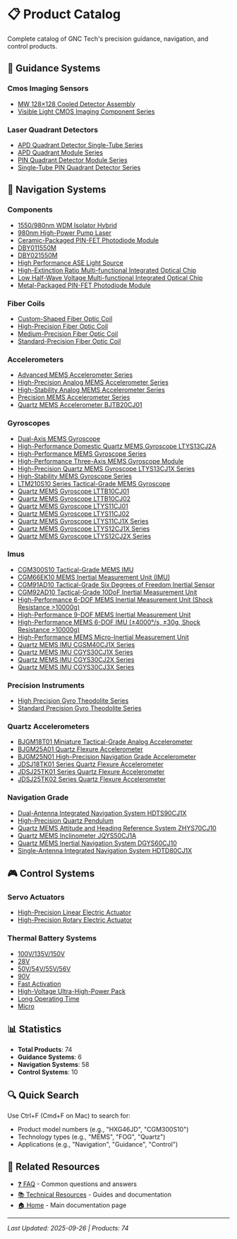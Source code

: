 # 📋 Product Catalog

Complete catalog of GNC Tech's precision guidance, navigation, and control products.

## 🎯 Guidance Systems

### Cmos Imaging Sensors

- [MW 128×128 Cooled Detector Assembly](guidance-systems/cmos-imaging-sensors/cooled-detector-assembly-mlz128ys.md)
- [Visible Light CMOS Imaging Component Series](guidance-systems/cmos-imaging-sensors/cmos-imager-visible-light-gjkssjq.md)

### Laser Quadrant Detectors

- [APD Quadrant Detector Single-Tube Series](guidance-systems/laser-quadrant-detectors/apd-quadrant-detector-zqxxsdrss.md)
- [APD Quadrant Module Series](guidance-systems/laser-quadrant-detectors/apd-quadrant-module-zqxxsmrss.md)
- [PIN Quadrant Detector Module Series](guidance-systems/laser-quadrant-detectors/pin-quadrant-detector-module-zqxxszmss.md)
- [Single-Tube PIN Quadrant Detector Series](guidance-systems/laser-quadrant-detectors/pin-quadrant-detector-zqxxsgdss.md)

## 🧭 Navigation Systems

### Components

- [1550/980nm WDM Isolator Hybrid](navigation-systems/fiber-optic-gyroscopes/components/wdm-isolator-hybrid-yffb1550h980.md)
- [980nm High-Power Pump Laser](navigation-systems/fiber-optic-gyroscopes/components/pump-laser-980nm-gjp980fy10.md)
- [Ceramic-Packaged PIN-FET Photodiode Module](navigation-systems/fiber-optic-gyroscopes/components/pin-fet-photodiode-module-gje45c.md)
- [DBY011550M](navigation-systems/fiber-optic-gyroscopes/components/mioc-dby01.md)
- [DBY021550M](navigation-systems/fiber-optic-gyroscopes/components/mioc-dby02.md)
- [High Performance ASE Light Source](navigation-systems/fiber-optic-gyroscopes/components/ase-light-source-ygfz15gb.md)
- [High-Extinction Ratio Multi-functional Integrated Optical Chip](navigation-systems/fiber-optic-gyroscopes/components/mioc-dby03.md)
- [Low Half-Wave Voltage Multi-functional Integrated Optical Chip](navigation-systems/fiber-optic-gyroscopes/components/mioc-dby04.md)
- [Metal-Packaged PIN-FET Photodiode Module](navigation-systems/fiber-optic-gyroscopes/components/pin-fet-photodiode-module-gje45j.md)

### Fiber Coils

- [Custom-Shaped Fiber Optic Coil](navigation-systems/fiber-optic-gyroscopes/fiber-coils/fiber-coil-custom-hxg46xy.md)
- [High-Precision Fiber Optic Coil](navigation-systems/fiber-optic-gyroscopes/fiber-coils/fiber-coil-hxg46jg.md)
- [Medium-Precision Fiber Optic Coil](navigation-systems/fiber-optic-gyroscopes/fiber-coils/fiber-coil-hxg46jz.md)
- [Standard-Precision Fiber Optic Coil](navigation-systems/fiber-optic-gyroscopes/fiber-coils/fiber-coil-hxg46jd.md)

### Accelerometers

- [Advanced MEMS Accelerometer Series](navigation-systems/mems-inertial-devices/accelerometers/mems-accelerometer-advanced-dg089-090.md)
- [High-Precision Analog MEMS Accelerometer Series](navigation-systems/mems-inertial-devices/accelerometers/mems-accelerometer-high-precision-dg068-070.md)
- [High-Stability Analog MEMS Accelerometer Series](navigation-systems/mems-inertial-devices/accelerometers/mems-accelerometer-dual-axis-dg075-76a.md)
- [Precision MEMS Accelerometer Series](navigation-systems/mems-inertial-devices/accelerometers/mems-accelerometer-high-precision-dg72b-72c.md)
- [Quartz MEMS Accelerometer BJTB20CJ01](navigation-systems/mems-inertial-devices/accelerometers/quartz-mems-accelerometer-bjtb20cj01.md)

### Gyroscopes

- [Dual-Axis MEMS Gyroscope](navigation-systems/mems-inertial-devices/gyroscopes/mems-gyroscope-dual-axis-zz3411.md)
- [High-Performance Domestic Quartz MEMS Gyroscope LTYS13CJ2A](navigation-systems/mems-inertial-devices/gyroscopes/quartz-mems-gyroscope-ltys13cj2a.md)
- [High-Performance MEMS Gyroscope Series](navigation-systems/mems-inertial-devices/gyroscopes/mems-gyroscope-advanced-dg073-083.md)
- [High-Performance Three-Axis MEMS Gyroscope Module](navigation-systems/mems-inertial-devices/gyroscopes/mems-gyroscope-3-axis-zz3416.md)
- [High-Precision Quartz MEMS Gyroscope LTYS13CJ1X Series](navigation-systems/mems-inertial-devices/gyroscopes/quartz-mems-gyroscope-ltys13cj1x.md)
- [High-Stability MEMS Gyroscope Series](navigation-systems/mems-inertial-devices/gyroscopes/mems-gyroscope-high-stability-dg084-088.md)
- [LTM210S10 Series Tactical-Grade MEMS Gyroscope](navigation-systems/mems-inertial-devices/gyroscopes/mems-gyroscope-tactical-grade-ltm210s10.md)
- [Quartz MEMS Gyroscope LTTB10CJ01](navigation-systems/mems-inertial-devices/gyroscopes/quartz-mems-gyroscope-lttb10cj01.md)
- [Quartz MEMS Gyroscope LTTB10CJ02](navigation-systems/mems-inertial-devices/gyroscopes/quartz-mems-gyroscope-lttb10cj02.md)
- [Quartz MEMS Gyroscope LTYS11CJ01](navigation-systems/mems-inertial-devices/gyroscopes/quartz-mems-gyroscope-ltys11cj01.md)
- [Quartz MEMS Gyroscope LTYS11CJ02](navigation-systems/mems-inertial-devices/gyroscopes/quartz-mems-gyroscope-ltys11cj02.md)
- [Quartz MEMS Gyroscope LTYS11CJ1X Series](navigation-systems/mems-inertial-devices/gyroscopes/quartz-mems-gyroscope-ltys11cj1x.md)
- [Quartz MEMS Gyroscope LTYS12CJ1X Series](navigation-systems/mems-inertial-devices/gyroscopes/quartz-mems-gyroscope-ltys12cj1x.md)
- [Quartz MEMS Gyroscope LTYS12CJ2X Series](navigation-systems/mems-inertial-devices/gyroscopes/quartz-mems-gyroscope-ltys12cj2x.md)

### Imus

- [CGM300S10 Tactical-Grade MEMS IMU](navigation-systems/mems-inertial-devices/imus/mems-imu-tactical-grade-cgm300s10.md)
- [CGM66EK10 MEMS Inertial Measurement Unit (IMU)](navigation-systems/mems-inertial-devices/imus/mems-imu-3-axis-cgm66ek10.md)
- [CGM91AD10 Tactical-Grade Six Degrees of Freedom Inertial Sensor](navigation-systems/mems-inertial-devices/imus/mems-imu-6-dof-cgm91ad10.md)
- [CGM92AD10 Tactical-Grade 10DoF Inertial Measurement Unit](navigation-systems/mems-inertial-devices/imus/mems-imu-10-dof-cgm92ad10.md)
- [High-Performance 6-DOF MEMS Inertial Measurement Unit (Shock Resistance >10000g)](navigation-systems/mems-inertial-devices/imus/mems-imu-6-dof-zz1930.md)
- [High-Performance 9-DOF MEMS Inertial Measurement Unit](navigation-systems/mems-inertial-devices/imus/mems-imu-9-dof-zz3430.md)
- [High-Performance MEMS 6-DOF IMU (±4000°/s, ±30g, Shock Resistance >10000g)](navigation-systems/mems-inertial-devices/imus/mems-imu-6-dof-zz3414.md)
- [High-Performance MEMS Micro-Inertial Measurement Unit](navigation-systems/mems-inertial-devices/imus/mems-imu-micro-zz3415.md)
- [Quartz MEMS IMU CGSM40CJ1X Series](navigation-systems/mems-inertial-devices/imus/quartz-mems-imu-cgsm40cj1.md)
- [Quartz MEMS IMU CGYS30CJ1X Series](navigation-systems/mems-inertial-devices/imus/quartz-mems-imu-cgys30cj1x.md)
- [Quartz MEMS IMU CGYS30CJ2X Series](navigation-systems/mems-inertial-devices/imus/quartz-mems-imu-cgys30cj2x.md)
- [Quartz MEMS IMU CGYS30CJ3X Series](navigation-systems/mems-inertial-devices/imus/quartz-mems-imu-cgys30cj3x.md)

### Precision Instruments

- [High Precision Gyro Theodolite Series](navigation-systems/precision-instruments/gyro-theodolite-high-precision-ywj01jg.md)
- [Standard Precision Gyro Theodolite Series](navigation-systems/precision-instruments/gyro-theodolite-standard-ywj01zb.md)

### Quartz Accelerometers

- [BJGM18T01 Miniature Tactical-Grade Analog Accelerometer](navigation-systems/quartz-accelerometers/qac-accelerometer-miniature-bjgm18t01.md)
- [BJGM25A01 Quartz Flexure Accelerometer](navigation-systems/quartz-accelerometers/qac-accelerometer-flexure-bjgm25a01.md)
- [BJGM25N01 High-Precision Navigation Grade Accelerometer](navigation-systems/quartz-accelerometers/qac-accelerometer-navigation-bjgm25n01.md)
- [JDSJ18TK01 Series Quartz Flexure Accelerometer](navigation-systems/quartz-accelerometers/qac-accelerometer-flexure-jdsj18tk01.md)
- [JDSJ25TK01 Series Quartz Flexure Accelerometer](navigation-systems/quartz-accelerometers/qac-accelerometer-flexure-jdsj25tk01.md)
- [JDSJ25TK02 Series Quartz Flexure Accelerometer](navigation-systems/quartz-accelerometers/qac-accelerometer-flexure-jdsj25tk02.md)

### Navigation Grade

- [Dual-Antenna Integrated Navigation System HDTS90CJ1X](navigation-systems/quartz-mems-devices/navigation-grade/quartz-mems-nav-hdts90cj1x.md)
- [High-Precision Quartz Pendulum](navigation-systems/quartz-mems-devices/navigation-grade/quartz-pendulum-pbys18d22.md)
- [Quartz MEMS Attitude and Heading Reference System ZHYS70CJ10](navigation-systems/quartz-mems-devices/navigation-grade/quartz-mems-nav-zhys70cj10.md)
- [Quartz MEMS Inclinometer JQYS50CJ1A](navigation-systems/quartz-mems-devices/navigation-grade/quartz-mems-nav-jqys50cj1a.md)
- [Quartz MEMS Inertial Navigation System DGYS60CJ10](navigation-systems/quartz-mems-devices/navigation-grade/quartz-mems-nav-dgys60cj10.md)
- [Single-Antenna Integrated Navigation System HDTD80CJ1X](navigation-systems/quartz-mems-devices/navigation-grade/quartz-mems-nav-hdtd80cj1x.md)

## 🎮 Control Systems

### Servo Actuators

- [High-Precision Linear Electric Actuator](control-systems/servo-actuators/linear-actuator-xz60d200.md)
- [High-Precision Rotary Electric Actuator](control-systems/servo-actuators/rotary-actuator-zx10d040.md)

### Thermal Battery Systems

- [100V/135V/150V](control-systems/thermal-battery-systems/thermal-battery-100v-150v.md)
- [28V](control-systems/thermal-battery-systems/thermal-battery-28v.md)
- [50V/54V/55V/56V](control-systems/thermal-battery-systems/thermal-battery-50v-56v.md)
- [90V](control-systems/thermal-battery-systems/thermal-battery-90v.md)
- [Fast Activation](control-systems/thermal-battery-systems/thermal-battery-fast-activation.md)
- [High-Voltage Ultra-High-Power Pack](control-systems/thermal-battery-systems/thermal-battery-high-voltage.md)
- [Long Operating Time](control-systems/thermal-battery-systems/thermal-battery-long-operating-time.md)
- [Micro](control-systems/thermal-battery-systems/thermal-battery-micro.md)

## 📊 Statistics

- **Total Products**: 74
- **Guidance Systems**: 6
- **Navigation Systems**: 58
- **Control Systems**: 10

## 🔍 Quick Search

Use Ctrl+F (Cmd+F on Mac) to search for:
- Product model numbers (e.g., "HXG46JD", "CGM300S10")
- Technology types (e.g., "MEMS", "FOG", "Quartz")
- Applications (e.g., "Navigation", "Guidance", "Control")

## 🔗 Related Resources

- [❓ FAQ](../faq/README.md) - Common questions and answers
- [📚 Technical Resources](../resources/README.md) - Guides and documentation
- [🏠 Home](../README.md) - Main documentation page

---
*Last Updated: 2025-09-26 | Products: 74*
